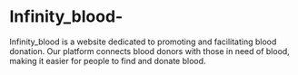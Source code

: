 # Infinity_blood-
Infinity_blood is a website dedicated to promoting and facilitating blood donation. Our platform connects blood donors with those in need of blood, making it easier for people to find and donate blood. 

